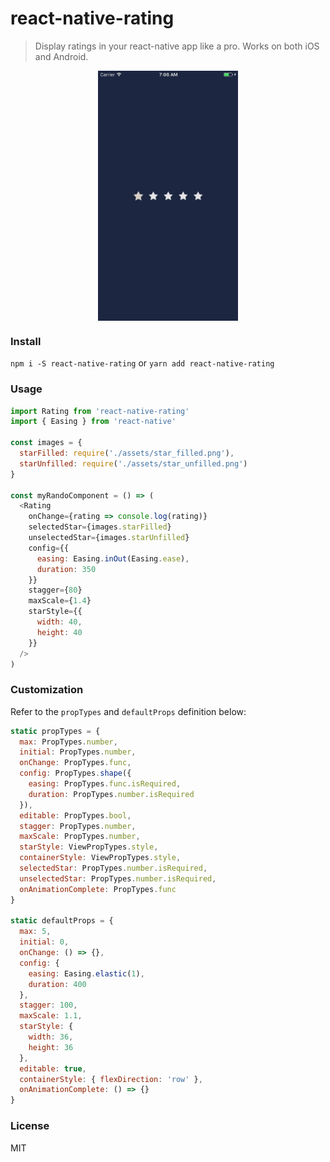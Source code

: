 # react-native-rating

> Display ratings in your react-native app like a pro. Works on both iOS and Android.

<p align="center">
  <img src="./assets/rating.gif" align="center" alt="" height="400"/>
</p>

### Install
`npm i -S react-native-rating`
or
`yarn add react-native-rating`

### Usage
```js
import Rating from 'react-native-rating'
import { Easing } from 'react-native'

const images = {
  starFilled: require('./assets/star_filled.png'),
  starUnfilled: require('./assets/star_unfilled.png')
}

const myRandoComponent = () => (
  <Rating
    onChange={rating => console.log(rating)}
    selectedStar={images.starFilled}
    unselectedStar={images.starUnfilled}
    config={{
      easing: Easing.inOut(Easing.ease),
      duration: 350
    }}
    stagger={80}
    maxScale={1.4}
    starStyle={{
      width: 40,
      height: 40
    }}
  />
)
```

### Customization
Refer to the `propTypes` and `defaultProps` definition below:

```js
static propTypes = {
  max: PropTypes.number,
  initial: PropTypes.number,
  onChange: PropTypes.func,
  config: PropTypes.shape({
    easing: PropTypes.func.isRequired,
    duration: PropTypes.number.isRequired
  }),
  editable: PropTypes.bool,
  stagger: PropTypes.number,
  maxScale: PropTypes.number,
  starStyle: ViewPropTypes.style,
  containerStyle: ViewPropTypes.style,
  selectedStar: PropTypes.number.isRequired,
  unselectedStar: PropTypes.number.isRequired,
  onAnimationComplete: PropTypes.func
}

static defaultProps = {
  max: 5,
  initial: 0,
  onChange: () => {},
  config: {
    easing: Easing.elastic(1),
    duration: 400
  },
  stagger: 100,
  maxScale: 1.1,
  starStyle: {
    width: 36,
    height: 36
  },
  editable: true,
  containerStyle: { flexDirection: 'row' },
  onAnimationComplete: () => {}
}
```

### License
MIT
